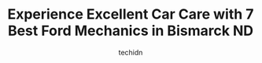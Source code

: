 ---
layout: ampstory
image: https://images.unsplash.com/photo-1623261788328-cf730e9f2667?ixlib=rb-4.0.3&ixid=MnwxMjA3fDB8MHxwaG90by1wYWdlfHx8fGVufDB8fHx8&auto=format&fit=crop&w=640&h=853&q=80
author: techidn
featured: false
description: Trust your vehicles maintenance and repairs to the 7 best Ford Mechanic in Bismarck ND, USA. With their extensive experience, cutting-edge technology, and commitment to customer satisfactio
title: Experience Excellent Car Care with 7 Best Ford Mechanics in Bismarck ND
cover:
   title: Experience Excellent Car Care with 7 Best Ford Mechanics in Bismarck ND
   subtitle: Rickpate
   background: https://images.unsplash.com/photo-1623261788328-cf730e9f2667?ixlib=rb-4.0.3&ixid=MnwxMjA3fDB8MHxwaG90by1wYWdlfHx8fGVufDB8fHx8&auto=format&fit=crop&w=640&h=853&q=80

pages: 
 - layout: thirds
   top: <h1>#1 Automotive Unlimited</h1>
   bottom: "<p>Had some issues with my diesel while traveling on I-94, and after getting drive shafted by Eide Chrysler with a 3-week wait time to even look at it after getting terrible</p>"
   background: https://www.knot35.com/toplist/wp-content/uploads/2023/06/best-ford-mechanic-1-in-bismarck-nd-1685837328.jpeg
   backgroundblur: true
 - layout: thirds
   top: <h1>#2 BisMan Autoworx</h1>
   bottom: "<p>235 Airport Rd, Bismarck, ND 58504, United States</p>"
   background: https://www.knot35.com/toplist/wp-content/uploads/2023/06/best-ford-mechanic-2-in-bismarck-nd-1685837329.jpeg
   cta:
      link: https://www.knot35.com/toplist/experience-excellent-car-care-with-7-best-ford-mechanics-in-bismarck-nd/
      text: Experience Excellent Car Care with 7 Best Ford Mechanics in Bismarck ND
 - layout: thirds
   top: <h1>#3 Maas Euro WorX</h1>
   bottom: "<p>2107 E Sweet Ave, Bismarck, ND 58504, United States</p>"
   background: https://www.knot35.com/toplist/wp-content/uploads/2023/06/best-ford-mechanic-3-in-bismarck-nd-1685837329.jpeg
   cta:
      link: https://www.knot35.com/toplist/experience-excellent-car-care-with-7-best-ford-mechanics-in-bismarck-nd/
      text: Experience Excellent Car Care with 7 Best Ford Mechanics in Bismarck ND
 - layout: thirds
   top: <h1>#4 Scotti Muffler and Auto Repair</h1>
   bottom: "<p>1341 S 12th St, Bismarck, ND 58504, United States</p>"
   background: https://images.unsplash.com/photo-1615749413727-825b59a857b5?ixlib=rb-4.0.3&ixid=MnwxMjA3fDB8MHxwaG90by1wYWdlfHx8fGVufDB8fHx8&auto=format&fit=crop&w=640&h=853&q=80
   cta:
      link: https://www.knot35.com/toplist/experience-excellent-car-care-with-7-best-ford-mechanics-in-bismarck-nd/
      text: Experience Excellent Car Care with 7 Best Ford Mechanics in Bismarck ND
 - layout: thirds
   top: <h1>#5 Oswald Brothers Auto Repair</h1>
   bottom: "<p>2427 1/2 Railroad Ave, Bismarck, ND 58501, United States</p>"
   background: https://images.unsplash.com/photo-1595364397663-fca4f075d796?ixlib=rb-4.0.3&ixid=MnwxMjA3fDB8MHxwaG90by1wYWdlfHx8fGVufDB8fHx8&auto=format&fit=crop&w=640&h=853&q=80
   cta:
      link: https://www.knot35.com/toplist/experience-excellent-car-care-with-7-best-ford-mechanics-in-bismarck-nd/
      text: Experience Excellent Car Care with 7 Best Ford Mechanics in Bismarck ND
 - layout: thirds
   top: <h1>#6 Lauer Auto Repair Inc</h1>
   bottom: "<p>309 S Washington St, Bismarck, ND 58504, United States</p>"
   background: https://images.unsplash.com/photo-1620421680010-0766ff230392?ixlib=rb-4.0.3&ixid=MnwxMjA3fDB8MHxwaG90by1wYWdlfHx8fGVufDB8fHx8&auto=format&fit=crop&w=640&h=853&q=80
   cta:
      link: https://www.knot35.com/toplist/experience-excellent-car-care-with-7-best-ford-mechanics-in-bismarck-nd/
      text: Experience Excellent Car Care with 7 Best Ford Mechanics in Bismarck ND
 - layout: thirds
   top: <h1>#7 Auto Therapy</h1>
   bottom: "<p>2121 Lee Ave Ste B, Bismarck, ND 58504, United States</p>"
   background: https://images.unsplash.com/photo-1489694553447-4c9339da310d?ixlib=rb-4.0.3&ixid=MnwxMjA3fDB8MHxwaG90by1wYWdlfHx8fGVufDB8fHx8&auto=format&fit=crop&w=640&h=853&q=80
   cta:
      link: https://www.knot35.com/toplist/experience-excellent-car-care-with-7-best-ford-mechanics-in-bismarck-nd/
      text: Experience Excellent Car Care with 7 Best Ford Mechanics in Bismarck ND
 - layout: thirds
   middle: Continue reading...
   background: https://images.unsplash.com/photo-1534312527009-56c7016453e6?ixlib=rb-4.0.3&ixid=MnwxMjA3fDB8MHxwaG90by1wYWdlfHx8fGVufDB8fHx8&auto=format&fit=crop&w=640&h=853&q=80
   cta:
      link: https://www.knot35.com/toplist/experience-excellent-car-care-with-7-best-ford-mechanics-in-bismarck-nd/
      text: Experience Excellent Car Care with 7 Best Ford Mechanics in Bismarck ND
      
---